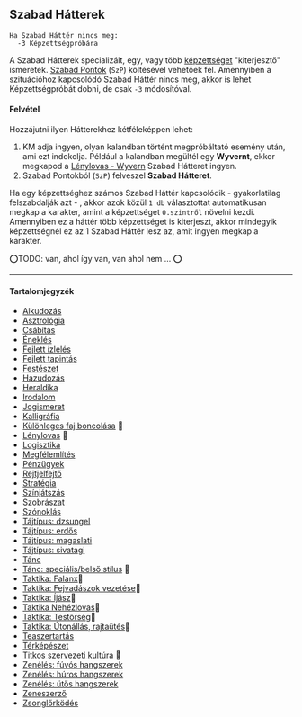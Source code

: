## Szabad Hátterek

<!-- tag: szabad_hatter -->

```
Ha Szabad Háttér nincs meg:
  -3 Képzettségpróbára
```

A Szabad Hátterek specializált, egy, vagy több [képzettséget](031_kepzettseglista.md) "kiterjesztő" ismeretek. [Szabad Pontok](017_02_szp.md) (`SzP`) költésével vehetőek fel. Amennyiben a szituációhoz kapcsolódó Szabad Háttér nincs meg, akkor is lehet Képzettségpróbát dobni, de csak `-3` módosítóval. 

#### Felvétel

Hozzájutni ilyen Hátterekhez kétféleképpen lehet:
1. KM adja ingyen, olyan kalandban történt megpróbáltató esemény után, ami ezt indokolja. Például a kalandban megültél egy **Wyvernt**, ekkor megkapod a [Lénylovas - Wyvern](hatterek.szabad/lenylovas.md) Szabad Hátteret ingyen.
2.  Szabad Pontokból (`SzP`) felveszel **Szabad Hátteret**.

Ha egy képzettséghez számos Szabad Háttér kapcsolódik - gyakorlatilag felszabdalják azt - , akkor azok közül `1 db` választottat automatikusan megkap a karakter, amint a képzettséget `0.szintről` növelni kezdi. Amennyiben ez a háttér több képzettséget is kiterjeszt, akkor mindegyik képzettségnél ez az 1 Szabad Háttér lesz az, amit ingyen megkap a karakter.

⭕TODO: van, ahol így van, van ahol nem ... ⭕

---
#### Tartalomjegyzék

- [Alkudozás](hatterek.szabad/alkudozas.md)
- [Asztrológia](hatterek.szabad/asztrologia.md)
- [Csábítás](hatterek.szabad/csabitas.md)
- [Éneklés](hatterek.szabad/enekles.md)
- [Fejlett ízlelés](hatterek.szabad/fejlett_izleles.md)
- [Fejlett tapintás](hatterek.szabad/fejlett_tapintas.md)
- [Festészet](hatterek.szabad/festeszet.md)
- [Hazudozás](hatterek.szabad/hazudozas.md)
- [Heraldika](hatterek.szabad/heraldika.md)
- [Irodalom](hatterek.szabad/irodalom.md)
- [Jogismeret](hatterek.szabad/jogismeret.md)
- [Kalligráfia](hatterek.szabad/kalligrafia.md)
- [Különleges faj boncolása](hatterek.szabad/kulonleges_faj_boncolasa.md) 🔁
- [Lénylovas](hatterek.szabad/lenylovas.md) 🔁
- [Logisztika](hatterek.szabad/logisztika.md)
- [Megfélemlítés](hatterek.szabad/megfelemlites.md)
- [Pénzügyek](hatterek.szabad/penzugyek.md)
- [Rejtjelfejtő](hatterek.szabad/rejtjelfejto.md)
- [Stratégia](hatterek.szabad/strategia.md)
- [Színjátszás](hatterek.szabad/szinjatszas.md)
- [Szobrászat](hatterek.szabad/szobraszat.md)
- [Szónoklás](hatterek.szabad/szonoklas.md)
- [Tájtípus: dzsungel](hatterek.szabad/tajtipus_dzsungel.md)
- [Tájtípus: erdős](hatterek.szabad/tajtipus_erdos.md)
- [Tájtípus: magaslati](hatterek.szabad/tajtipus_magaslati.md)
- [Tájtípus: sivatagi](hatterek.szabad/tajtipus_sivatagi.md)
- [Tánc](hatterek.szabad/tanc.md)
- [Tánc: speciális/belső stílus](hatterek.szabad/tanc_belso_stilus.md) 🔁
- [Taktika: Falanx](hatterek.szabad/taktika_falanx.md)🔺
- [Taktika: Fejvadászok vezetése](hatterek.szabad/taktika_fejvadaszok_vezetese.md)🔺
- [Taktika: Íjász](hatterek.szabad/taktika_ijasz.md)🔺
- [Taktika Nehézlovas](hatterek.szabad/taktika_nehezlovas.md)🔺
- [Taktika: Testőrség](hatterek.szabad/taktika_testorseg.md)🔺
- [Taktika: Útonállás, rajtaütés](hatterek.szabad/taktika_utonallas_rajtautes.md)🔺
- [Teaszertartás](hatterek.szabad/teaszertartas.md)
- [Térképészet](hatterek.szabad/terkepeszet.md)
- [Titkos szervezeti kultúra](hatterek.szabad/titkos_szervezeti_kultura.md) 🔁
- [Zenélés: fúvós hangszerek](hatterek.szabad/zeneles_fuvos_hangszerek.md)
- [Zenélés: húros hangszerek](hatterek.szabad/zeneles_huros_hangszerek.md)
- [Zenélés: ütős hangszerek](hatterek.szabad/zeneles_utos_hangszerek.md)
- [Zeneszerző](hatterek.szabad/zeneszerzo.md)
- [Zsonglőrködés](hatterek.szabad/zsonglorkodes.md)

